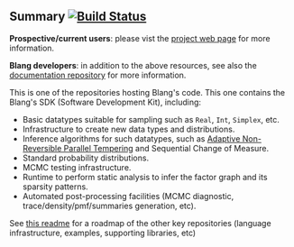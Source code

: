 Summary [![Build Status](https://travis-ci.org/UBC-Stat-ML/blangSDK.png?branch=master)](https://travis-ci.org/UBC-Stat-ML/blangSDK) 
-------

**Prospective/current users**: please vist the [project web page](https://www.stat.ubc.ca/~bouchard/blang/index.html) for more information.

**Blang developers**: in addition to the above resources, see also the [documentation repository](https://github.com/UBC-Stat-ML/blangDoc) for more information.

This is one of the repositories hosting Blang's code. This one contains the Blang's SDK (Software Development Kit), including:

- Basic datatypes suitable for sampling such as ``Real``, ``Int``, ``Simplex``, etc.
- Infrastructure to create new data types and distributions.
- Inference algorithms for such datatypes, such as [Adaptive Non-Reversible Parallel Tempering](https://www.stat.ubc.ca/~bouchard/pub/Syed2019NRPT.pdf) and Sequential Change of Measure.
- Standard probability distributions.
- MCMC testing infrastructure.
- Runtime to perform static analysis to infer the factor graph and its sparsity patterns. 
- Automated post-processing facilities (MCMC diagnostic, trace/density/pmf/summaries generation, etc).

See [this readme](https://github.com/UBC-Stat-ML/blangDoc/blob/master/README.md) for a roadmap of the other key repositories (language infrastructure, examples, supporting libraries, etc)




